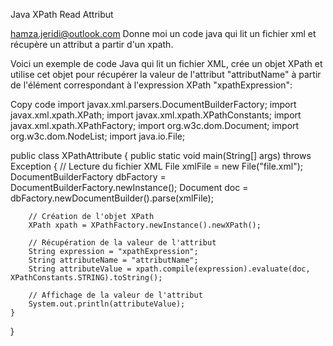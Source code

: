Java XPath Read Attribut


hamza.jeridi@outlook.com
Donne moi un code java qui lit un fichier xml et récupère un attribut a partir d'un xpath. 

Voici un exemple de code Java qui lit un fichier XML, crée un objet XPath et utilise cet objet pour récupérer la valeur de l'attribut "attributName" à partir de l'élément correspondant à l'expression XPath "xpathExpression":

Copy code
import javax.xml.parsers.DocumentBuilderFactory;
import javax.xml.xpath.XPath;
import javax.xml.xpath.XPathConstants;
import javax.xml.xpath.XPathFactory;
import org.w3c.dom.Document;
import org.w3c.dom.NodeList;
import java.io.File;

public class XPathAttribute {
    public static void main(String[] args) throws Exception {
        // Lecture du fichier XML
        File xmlFile = new File("file.xml");
        DocumentBuilderFactory dbFactory = DocumentBuilderFactory.newInstance();
        Document doc = dbFactory.newDocumentBuilder().parse(xmlFile);

        // Création de l'objet XPath
        XPath xpath = XPathFactory.newInstance().newXPath();

        // Récupération de la valeur de l'attribut
        String expression = "xpathExpression";
        String attributeName = "attributName";
        String attributeValue = xpath.compile(expression).evaluate(doc, XPathConstants.STRING).toString();

        // Affichage de la valeur de l'attribut
        System.out.println(attributeValue);
    }
}
